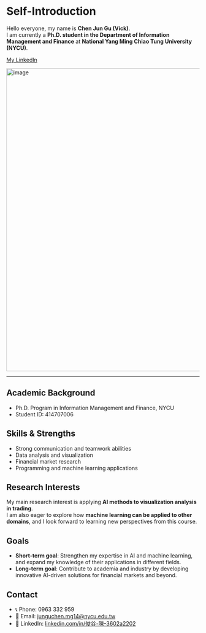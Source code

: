 # Self-Introduction

Hello everyone, my name is **Chen Jun Gu (Vick)**.  
I am currently a **Ph.D. student in the Department of Information Management and Finance** at **National Yang Ming Chiao Tung University (NYCU)**.  

[My LinkedIn](https://www.linkedin.com/in/%E4%BF%8A%E8%B0%B7-%E9%99%B3-3602a2202)  

<img width="788" height="789" alt="image" src="https://github.com/user-attachments/assets/56781362-c291-4dcf-8848-c9fe2974b0bb" />

---

## Academic Background
- Ph.D. Program in Information Management and Finance, NYCU  
- Student ID: 414707006  

## Skills & Strengths
- Strong communication and teamwork abilities  
- Data analysis and visualization  
- Financial market research  
- Programming and machine learning applications  

## Research Interests
My main research interest is applying **AI methods to visualization analysis in trading**.  
I am also eager to explore how **machine learning can be applied to other domains**, and I look forward to learning new perspectives from this course.  

## Goals
- **Short-term goal**: Strengthen my expertise in AI and machine learning, and expand my knowledge of their applications in different fields.  
- **Long-term goal**: Contribute to academia and industry by developing innovative AI-driven solutions for financial markets and beyond.  

## Contact
- 📞 Phone: 0963 332 959  
- 📧 Email: junguchen.mg14@nycu.edu.tw  
- 🔗 LinkedIn: [linkedin.com/in/俊谷-陳-3602a2202](https://www.linkedin.com/in/%E4%BF%8A%E8%B0%B7-%E9%99%B3-3602a2202)  
